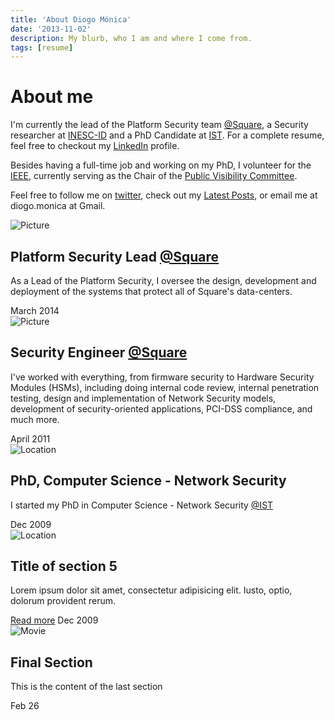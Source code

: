 ```yaml
---
title: 'About Diogo Mónica'
date: '2013-11-02'
description: My blurb, who I am and where I come from.
tags: [resume]
---
```


<div class="page-header">
  <h1>About me</h1>
</div>
<div itemscope itemtype="http://schema.org/Person">
  <p> I'm currently the <span itemprop="title">lead of the <ux class="highlight">Platform Security</ux> team</span> <a href="https://squareup.com/"><span itemprop="affiliation">@Square</span></a>, a Security researcher at <a href="http://www.inesc-id.pt/">INESC-ID</a> and a <ux class="highlight">PhD Candidate</ux> at <a href="http://www.ist.utl.pt">IST</a>. For a complete resume, feel free to checkout my <a href="https://www.linkedin.com/in/diogomonica">LinkedIn</a> profile.

  <p>Besides having a full-time job and working on my PhD, I volunteer for the <a href="http://ieee.org">IEEE</a>, currently serving as the Chair of the <a href="http://www.ieee.org/about/corporate/public_visibility/index.html">Public Visibility Committee</a>.</p>

  <p>Feel free to follow me on <a href="http://twitter.com/diogomonica">twitter</a>, check out my <a href="/">Latest Posts</a>, or email me at diogo.monica at Gmail.</p>
</div>

<section id="cd-timeline" class="cd-container">
    <div class="cd-timeline-block">
      <div class="cd-timeline-img cd-picture">
        <img src="assets/media/cd-icon-picture.svg" alt="Picture">
      </div>
      <div class="cd-timeline-content">
        <h2>Platform Security Lead <a href="https://squareup.com">@Square</a></h2>
        <p>As a Lead of the Platform Security, I oversee the design, development and deployment of the systems that protect all of Square's data-centers.</p>
        <span class="cd-date">March 2014</span>
      </div> 
    </div>
    <div class="cd-timeline-block">
      <div class="cd-timeline-img cd-picture">
        <img src="assets/media/cd-icon-picture.svg" alt="Picture">
      </div> 
      <div class="cd-timeline-content">
        <h2>Security Engineer <a href="https://squareup.com">@Square</a></h2>
        <p>I've worked with everything, from firmware security to Hardware Security Modules (HSMs), including doing internal code review, internal penetration testing, design and implementation of Network Security models, development of security-oriented applications, PCI-DSS compliance, and much more.</p>
        <span class="cd-date">April 2011</span>
      </div> 
    </div> 
    <div class="cd-timeline-block">
      <div class="cd-timeline-img cd-location is-hidden">
        <img src="assets/media/cd-icon-location.svg" alt="Location">
      </div>
      <div class="cd-timeline-content is-hidden">
        <h2>PhD, Computer Science - Network Security</h2>
        <p>I started my PhD in Computer Science - Network Security <a href="http://www.ist.utl.pt">@IST</a></p>
        <span class="cd-date">Dec 2009</span>
      </div>
    </div>
    <div class="cd-timeline-block">
      <div class="cd-timeline-img cd-location is-hidden">
        <img src="assets/media/cd-icon-location.svg" alt="Location">
      </div>
      <div class="cd-timeline-content is-hidden">
        <h2>Title of section 5</h2>
        <p>Lorem ipsum dolor sit amet, consectetur adipisicing elit. Iusto, optio, dolorum provident rerum.</p>
        <a href="#0" class="cd-read-more">Read more</a>
        <span class="cd-date">Dec 2009</span>
      </div>
    </div>
    <div class="cd-timeline-block">
      <div class="cd-timeline-img cd-movie is-hidden">
        <img src="assets/media/cd-icon-movie.svg" alt="Movie">
      </div>
      <div class="cd-timeline-content is-hidden">
        <h2>Final Section</h2>
        <p>This is the content of the last section</p>
        <span class="cd-date">Feb 26</span>
      </div> 
    </div>
  </section>
